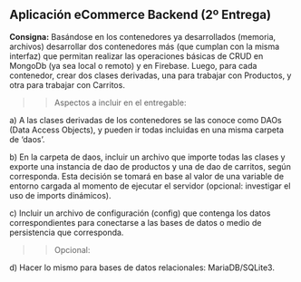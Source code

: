 ## Aplicación eCommerce Backend (2º Entrega)

**Consigna:** Basándose en los contenedores ya desarrollados (memoria, archivos) desarrollar dos contenedores más (que cumplan con la misma interfaz) que permitan realizar las operaciones básicas de CRUD en MongoDb (ya sea local o remoto) y en Firebase. Luego, para cada contenedor, crear dos clases derivadas, una para trabajar con Productos, y otra para trabajar con Carritos.

> > Aspectos a incluir en el entregable:

a) A las clases derivadas de los contenedores se las conoce como DAOs (Data Access Objects), y pueden ir todas incluidas en una misma carpeta de ‘daos’.

b) En la carpeta de daos, incluir un archivo que importe todas las clases y exporte una instancia de dao de productos y una de dao de carritos, según corresponda. Esta decisión se tomará en base al valor de una variable de entorno cargada al momento de ejecutar el servidor (opcional: investigar el uso de imports dinámicos).

c) Incluir un archivo de configuración (config) que contenga los datos correspondientes para conectarse a las bases de datos o medio de persistencia que corresponda.

> > Opcional:

d) Hacer lo mismo para bases de datos relacionales: MariaDB/SQLite3.
